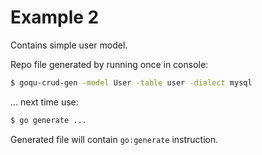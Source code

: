 # Example 2

Contains simple user model.

Repo file generated by running once in console:

```bash
$ goqu-crud-gen -model User -table user -dialect mysql 
```

... next time use:

```bash
$ go generate ...
```


Generated file will contain `go:generate` instruction.